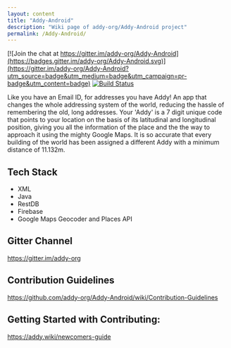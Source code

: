 ```yaml
---
layout: content
title: "Addy-Android"
description: "Wiki page of addy-org/Addy-Android project"
permalink: /Addy-Android/
---
```


[![Join the chat at https://gitter.im/addy-org/Addy-Android](https://badges.gitter.im/addy-org/Addy-Android.svg)](https://gitter.im/addy-org/Addy-Android?utm_source=badge&utm_medium=badge&utm_campaign=pr-badge&utm_content=badge)
[![Build Status](https://travis-ci.org/addy-org/Addy-Android.svg?branch=master)](https://travis-ci.org/addy-org/Addy-Android)

Like you have an Email ID, for addresses you have Addy! An app that changes the whole addressing system of the world, reducing the hassle of remembering the old, long addresses. Your 'Addy' is a 7 digit unique code that points to your location on the basis of its latitudinal and longitudinal position, giving you all the information of the place and the the way to approach it using the mighty Google Maps. It is so accurate that every building of the world has been assigned a different Addy with a minimum distance of 11.132m.

## Tech Stack

- XML
- Java
- RestDB
- Firebase
- Google Maps Geocoder and Places API

## Gitter Channel

<https://gitter.im/addy-org>

## Contribution Guidelines

<https://github.com/addy-org/Addy-Android/wiki/Contribution-Guidelines>

## Getting Started with Contributing:

<https://addy.wiki/newcomers-guide>
